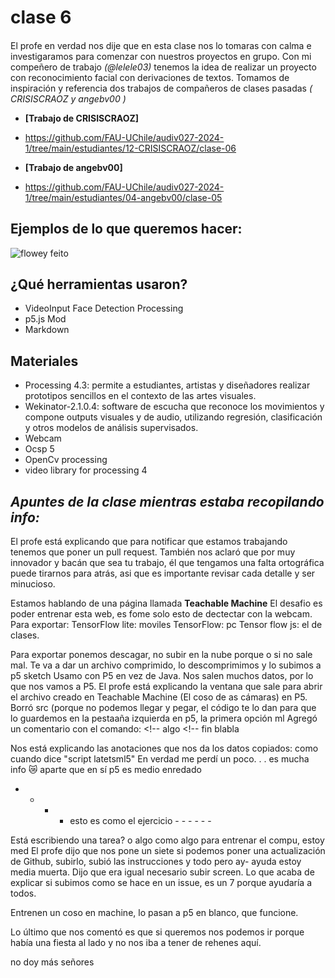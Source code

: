 # clase 6
####
El profe en verdad nos dije que en esta clase nos lo tomaras con calma e investigaramos para comenzar con nuestros proyectos en grupo.
Con mi compeñero de trabajo *(@lelele03)*  tenemos la idea de realizar un proyecto con reconocimiento facial con derivaciones de textos. Tomamos de inspiración y referencia dos trabajos de compañeros de clases pasadas *( CRISISCRAOZ y angebv00 )* 

- **[Trabajo de CRISISCRAOZ]**
- https://github.com/FAU-UChile/audiv027-2024-1/tree/main/estudiantes/12-CRISISCRAOZ/clase-06


- **[Trabajo de angebv00]**
- https://github.com/FAU-UChile/audiv027-2024-1/tree/main/estudiantes/04-angebv00/clase-05

## Ejemplos de lo que queremos hacer:


![flowey feito](https://github.com/user-attachments/assets/1ab2cef7-fccf-4523-998e-627509d585d4)


## ¿Qué herramientas usaron?
- VideoInput Face Detection Processing
- p5.js Mod
- Markdown

  
## Materiales 
- Processing 4.3:  permite a estudiantes, artistas y diseñadores realizar prototipos sencillos en el contexto de las artes visuales.
- Wekinator-2.1.0.4: software de escucha que reconoce los movimientos y compone outputs visuales y de audio, utilizando regresión, clasificación y otros modelos de análisis supervisados.
- Webcam
- Ocsp 5
- OpenCv processing
- video library for processing 4


## *Apuntes de la clase mientras estaba recopilando info:*

El profe está explicando que para notificar que estamos trabajando tenemos que poner un pull request.
También nos aclaró que por muy innovador y bacán que sea tu trabajo, él que tengamos una falta ortográfica puede tirarnos para atrás, asi que es importante revisar cada detalle y ser minucioso. 

Estamos hablando de una página llamada **Teachable Machine** 
El desafio es poder entrenar esta web, es fome solo esto de dectectar con la webcam.
Para exportar: TensorFlow lite: moviles
TensorFlow: pc
Tensor flow js: el de clases.

Para exportar ponemos descagar, no subir en la nube porque o si no sale mal.
Te va a dar un archivo comprimido, lo descomprimimos y lo subimos a p5 sketch 
Usamo con P5 en vez de Java.
Nos salen muchos datos, por lo que nos vamos a P5.
El profe está explicando la ventana que sale para abrir el archivo creado en Teachable Machine (El coso de as cámaras) en P5.
Borró src (porque no podemos llegar y pegar, el código te lo dan para que lo guardemos en la pestaaña izquierda en p5, la primera opción ml
Agregó un comentario con el comando: <!-- algo <!-- fin blabla 


Nos está explicando las anotaciones que nos da los datos copiados: como cuando dice "script latetsml5" 
En verdad me perdí un poco. . . es mucha info 😿
aparte que en sí p5 es medio enredado


- - - - esto es como el ejercicio - - - - - - 
        
Está escribiendo una tarea? o algo como algo para entrenar el compu, estoy med
El profe dijo que nos pone un siete si podemos poner una actualización de Github, subirlo, subió las instrucciones y todo pero ay- ayuda estoy media muerta. Dijo que era igual necesario subir screen. 
Lo que acaba de explicar si subimos como se hace en un issue, es un 7 porque ayudaría a todos.

Entrenen un coso en machine, lo pasan a p5 en blanco, que funcione.

Lo último que nos comentó es que si queremos nos podemos ir porque había una fiesta al lado y no nos iba a tener de rehenes aquí.

no doy más señores
